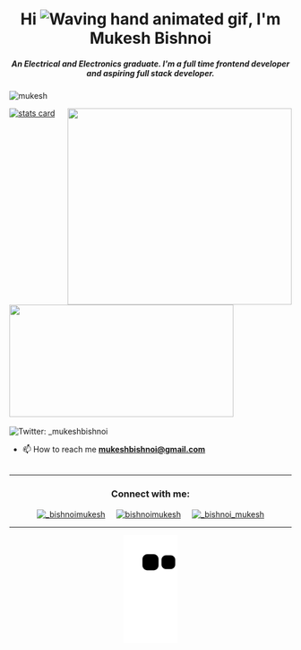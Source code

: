 <h1 align="center">Hi <img src="https://raw.githubusercontent.com/nixin72/nixin72/master/wave.gif" 
         alt="Waving hand animated gif"
         height="45"
         width="45" />, I'm Mukesh Bishnoi</h1>
<h5 align="center">
  An Electrical and Electronics graduate. I'm a full time frontend developer and aspiring full stack developer.
</h5>
<p align="left"> <img src="https://komarev.com/ghpvc/?username=bishnoimukesh&label=PROFILE+VIEWS&style=flat-square&color=red" alt="mukesh" /> </p>
<p>
<a align= "center" href="https://github.com/bishnoimukesh">
<img alt= "stats card" height="200px" width="400" src="https://github-readme-streak-stats.herokuapp.com/?user=bishnoimukesh&theme=radical">
<img align="right" height="350" width="400" src="https://storyset.com/illustration/code-typing/pana/animate?share=32965" /> </a>
</p>
  
<img height="200px" width="400" src="https://github-readme-stats.vercel.app/api?username=bishnoimukesh&count_private=true&theme=radical&show_icons=true" />

<p align="left"> <img alt="Twitter: _mukeshbishnoi" src="https://img.shields.io/twitter/follow/_mukeshbishnoi?style=social"></p>

- 📫 How to reach me **mukeshbishnoi@gmail.com**
<br><br>
<hr>

<h3 align="center">Connect with me:</h3>
<p align="center">
<a href="https://twitter.com/_mukeshbishnoi" target="blank"><img align="center" src="https://img.icons8.com/cute-clipart/64/000000/twitter.png" alt="_bishnoimukesh" height="50" width="50" /></a> &nbsp;&nbsp;&nbsp;
<a href="https://www.linkedin.com/in/bishnoimukesh/" target="blank"><img align="center" src="https://img.icons8.com/cute-clipart/64/000000/linkedin.png" alt="bishnoimukesh" height="50" width="50" /></a>&nbsp;&nbsp;&nbsp;&nbsp;
<a href="https://instagram.com/_bishnoi_mukesh" target="blank"><img align="center" src="https://img.icons8.com/cute-clipart/64/000000/instagram-new.png" alt="_bishnoi_mukesh" height="50" width="50" /></a>
</p>

<hr>

<p align="center">
  <img src="https://github.com/bishnoimukesh/bishnoimukesh/raw/output/github-contribution-grid-snake.svg" alt="snake"></center>
</p>
